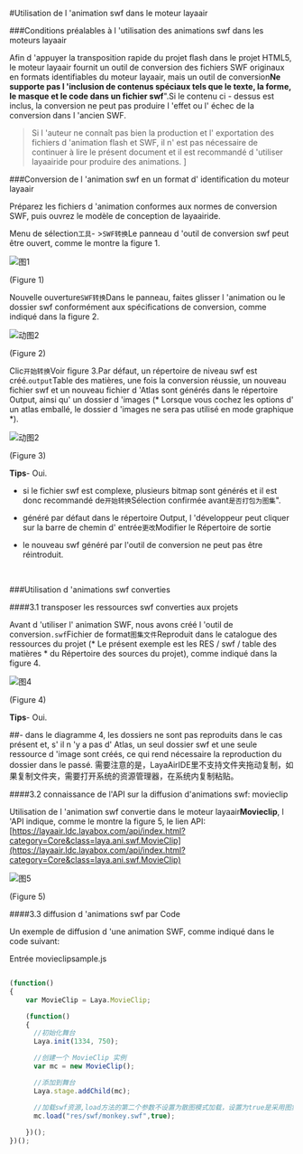 #Utilisation de l 'animation swf dans le moteur layaair

###Conditions préalables à l 'utilisation des animations swf dans les moteurs layaair

Afin d 'appuyer la transposition rapide du projet flash dans le projet HTML5, le moteur layaair fournit un outil de conversion des fichiers SWF originaux en formats identifiables du moteur layaair, mais un outil de conversion**Ne supporte pas l 'inclusion de contenus spéciaux tels que le texte, la forme, le masque et le code dans un fichier swf**".Si le contenu ci - dessus est inclus, la conversion ne peut pas produire l 'effet ou l' échec de la conversion dans l 'ancien SWF.



> Si l 'auteur ne connaît pas bien la production et l' exportation des fichiers d 'animation flash et SWF, il n' est pas nécessaire de continuer à lire le présent document et il est recommandé d 'utiliser layaairide pour produire des animations.
]



###Conversion de l 'animation swf en un format d' identification du moteur layaair

Préparez les fichiers d 'animation conformes aux normes de conversion SWF, puis ouvrez le modèle de conception de layaairide.

Menu de sélection`工具`- >`SWF转换`Le panneau d 'outil de conversion swf peut être ouvert, comme le montre la figure 1.

![图1](img/1.png) 


(Figure 1)

Nouvelle ouverture`SWF转换`Dans le panneau, faites glisser l 'animation ou le dossier swf conformément aux spécifications de conversion, comme indiqué dans la figure 2.

![动图2](img/2.gif)  


(Figure 2)

Clic`开始转换`Voir figure 3.Par défaut, un répertoire de niveau swf est créé.`output`Table des matières, une fois la conversion réussie, un nouveau fichier swf et un nouveau fichier d 'Atlas sont générés dans le répertoire Output, ainsi qu' un dossier d 'images (* Lorsque vous cochez les options d' un atlas emballé, le dossier d 'images ne sera pas utilisé en mode graphique *).

![动图2](img/3.gif)   




(Figure 3)

**Tips**- Oui.

- si le fichier swf est complexe, plusieurs bitmap sont générés et il est donc recommandé de`开始转换`Sélection confirmée avant`是否打包为图集`".

- généré par défaut dans le répertoire Output, l 'développeur peut cliquer sur la barre de chemin d' entrée`更改`Modifier le Répertoire de sortie

- le nouveau swf généré par l'outil de conversion ne peut pas être réintroduit.

​



###Utilisation d 'animations swf converties

####3.1 transposer les ressources swf converties aux projets

Avant d 'utiliser l' animation SWF, nous avons créé l 'outil de conversion`.swf`Fichier de format`图集文件`Reproduit dans le catalogue des ressources du projet (* Le présent exemple est les RES / swf / table des matières * du Répertoire des sources du projet), comme indiqué dans la figure 4.

![图4](img/4.gif)  


(Figure 4)

**Tips**- Oui.

##- dans le diagramme 4, les dossiers ne sont pas reproduits dans le cas présent et, s' il n 'y a pas d' Atlas, un seul dossier swf et une seule ressource d 'image sont créés, ce qui rend nécessaire la reproduction du dossier dans le passé. 需要注意的是，LayaAirIDE里不支持文件夹拖动复制，如果复制文件夹，需要打开系统的资源管理器，在系统内复制粘贴。







####3.2 connaissance de l'API sur la diffusion d'animations swf: movieclip

Utilisation de l 'animation swf convertie dans le moteur layaair**Movieclip**, l 'API indique, comme le montre la figure 5, le lien API:[https://layaair.ldc.layabox.com/api/index.html?category=Core&class=laya.ani.swf.MovieClip](https://layaair.ldc.layabox.com/api/index.html?category=Core&class=laya.ani.swf.MovieClip)

![图5](img/5.png) 


(Figure 5)

####3.3 diffusion d 'animations swf par Code

Un exemple de diffusion d 'une animation SWF, comme indiqué dans le code suivant:

Entrée movieclipsample.js


```javascript

(function()
{
	var MovieClip = Laya.MovieClip;

	(function()
	{
      //初始化舞台
      Laya.init(1334, 750);

      //创建一个 MovieClip 实例
      var mc = new MovieClip();

      //添加到舞台
      Laya.stage.addChild(mc);

      //加载swf资源,load方法的第二个参数不设置为散图模式加载，设置为true是采用图集方式加载。
      mc.load("res/swf/monkey.swf",true);
      
	})();
})();
```

